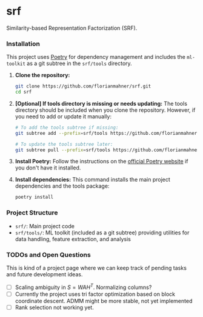 # srf

Similarity-based Representation Factorization (SRF).

### Installation

This project uses [Poetry](https://python-poetry.org/) for dependency management and includes the `ml-toolkit` as a git subtree in the `srf/tools` directory.

1.  **Clone the repository:**
    ```bash
    git clone https://github.com/florianmahner/srf.git
    cd srf
    ```

2.  **[Optional] If tools directory is missing or needs updating:**
    The tools directory should be included when you clone the repository. However, if you need to add or update it manually:
    ```bash
    # To add the tools subtree if missing:
    git subtree add --prefix=srf/tools https://github.com/florianmahner/ml-toolkit.git main --squash

    # To update the tools subtree later:
    git subtree pull --prefix=srf/tools https://github.com/florianmahner/ml-toolkit.git main --squash
    ```

3.  **Install Poetry:**
    Follow the instructions on the [official Poetry website](https://python-poetry.org/docs/#installation) if you don't have it installed.

4.  **Install dependencies:**
    This command installs the main project dependencies and the tools package:
    ```bash
    poetry install
    ```

### Project Structure

- `srf/`: Main project code
- `srf/tools/`: ML toolkit (included as a git subtree) providing utilities for data handling, feature extraction, and analysis

### TODOs and Open Questions

This is kind of a project page where we can keep track of pending tasks and future development ideas.

- [ ] Scaling ambiguity in $S = W A H^T$. Normalizing columns?
- [ ] Currently the project uses tri factor optimization based on block coordinate descent. ADMM might be more stable, not yet implemented
- [ ] Rank selection not working yet.

